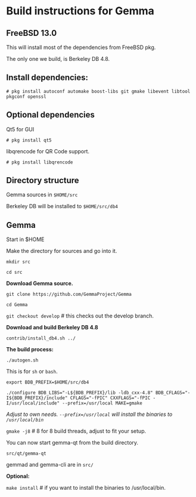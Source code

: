 Build instructions for Gemma 
=================================
FreeBSD 13.0
---------------------------------
This will install most of the dependencies from FreeBSD pkg.

The only one we build, is Berkeley DB 4.8.


Install dependencies:
----------------------------
`# pkg install autoconf automake boost-libs git gmake libevent libtool pkgconf openssl
`

Optional dependencies
----------------------
Qt5 for GUI

`# pkg install qt5`

libqrencode for QR Code support.

`# pkg install libqrencode`


Directory structure
------------------
Gemma sources in `$HOME/src`

Berkeley DB will be installed to `$HOME/src/db4`


Gemma
------------------

Start in $HOME

Make the directory for sources and go into it.

`mkdir src`

`cd src`

__Download Gemma source.__

`git clone https://github.com/GemmaProject/Gemma`

`cd Gemma`

`git checkout develop` # this checks out the develop branch.

__Download and build Berkeley DB 4.8__

`contrib/install_db4.sh ../`

__The build process:__

`./autogen.sh`

This is for `sh` or `bash`. 

`export BDB_PREFIX=$HOME/src/db4`

`./configure BDB_LIBS="-L${BDB_PREFIX}/lib -ldb_cxx-4.8" BDB_CFLAGS="-I${BDB_PREFIX}/include" CFLAGS="-fPIC" CXXFLAGS="-fPIC -I/usr/local/include" --prefix=/usr/local MAKE=gmake`

_Adjust to own needs. `--prefix=/usr/local` will install the binaries to `/usr/local/bin`_


`gmake -j8`  # 8 for 8 build threads, adjust to fit your setup.

You can now start gemma-qt from the build directory.

`src/qt/gemma-qt`

gemmad and gemma-cli are in `src/`


__Optional:__

`make install`  # if you want to install the binaries to /usr/local/bin.





